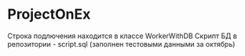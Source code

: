# ProjectOnEx

Строка подлючения находится в классе WorkerWithDB
Скрипт БД в репозитории - script.sql (заполнен тестовыми данными за октябрь)
